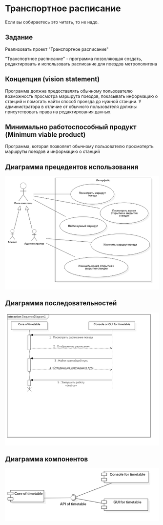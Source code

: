 # Транспортное расписание

Если вы собираетесь это читать, то не надо.

## Задание

Реализовать проект "Транспортное расписание" 

"Транспортное расписание" - программа позволяющая создать, редактировать и использовать расписание для поездов метрополитена

## Концепция (vision statement)

Программа должна предоставлять обычному пользователю возможность просмотра маршрута поездов, показывать информацию о станций и помогать найти способ проезда до нужной станции. У администратора в отличие от обычного пользователя должны присутствовать права на редактирования данных. 

## Минимально работоспособный продукт (Minimum viable product)

Программа, которая позволяет обычному пользователю просмотерть маршруты поездов и информацию о станций

## Диаграмма прецедентов использования
![UseCaseDiagram is not displayed](report/Diagrams/UseCaseDiagram.png)

## Диаграмма последовательностей

![Chart sequences is not displayed](report/Diagrams/Chart_sequences.png)

## Диаграмма компонентов

![Chart components is not displayed](report/Diagrams/Chart_components.png)